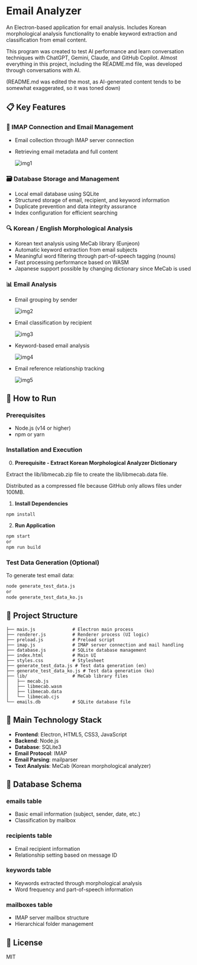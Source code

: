 # Email Analyzer

An Electron-based application for email analysis.
Includes Korean morphological analysis functionality to enable keyword extraction and classification from email content.

This program was created to test AI performance and learn conversation techniques with ChatGPT, Gemini, Claude, and GitHub Copilot.
Almost everything in this project, including the README.md file, was developed through conversations with AI.

(README.md was edited the most, as AI-generated content tends to be somewhat exaggerated, so it was toned down)

## 📋 Key Features

### 🔌 IMAP Connection and Email Management
- Email collection through IMAP server connection
- Retrieving email metadata and full content

  ![img1](images/img1.PNG)


### 🗃️ Database Storage and Management
- Local email database using SQLite
- Structured storage of email, recipient, and keyword information
- Duplicate prevention and data integrity assurance
- Index configuration for efficient searching

### 🔍 Korean / English Morphological Analysis
- Korean text analysis using MeCab library (Eunjeon)
- Automatic keyword extraction from email subjects
- Meaningful word filtering through part-of-speech tagging (nouns)
- Fast processing performance based on WASM
- Japanese support possible by changing dictionary since MeCab is used

### 📊 Email Analysis
- Email grouping by sender

  ![img2](images/img2.PNG)

- Email classification by recipient

  ![img3](images/img3.PNG)

- Keyword-based email analysis

  ![img4](images/img4.PNG)

- Email reference relationship tracking

  ![img5](images/img5.PNG)



## 🚀 How to Run

### Prerequisites
- Node.js (v14 or higher)
- npm or yarn

### Installation and Execution

0. **Prerequisite - Extract Korean Morphological Analyzer Dictionary**
  
  Extract the lib/libmecab.zip file to create the lib/libmecab.data file.

  Distributed as a compressed file because GitHub only allows files under 100MB.


1. **Install Dependencies**
```bash
npm install
```

2. **Run Application**
```bash
npm start
or
npm run build
```

### Test Data Generation (Optional)

To generate test email data:
```bash
node generate_test_data.js
or
node generate_test_data_ko.js
```

## 📁 Project Structure

```
├── main.js              # Electron main process
├── renderer.js          # Renderer process (UI logic)
├── preload.js           # Preload script
├── imap.js              # IMAP server connection and mail handling
├── database.js          # SQLite database management
├── index.html           # Main UI
├── styles.css           # Stylesheet
├── generate_test_data.js # Test data generation (en)
├── generate_test_data_ko.js # Test data generation (ko)
├── lib/                 # MeCab library files
│   ├── mecab.js
│   ├── libmecab.wasm
│   ├── libmecab.data
│   └── libmecab.cjs
└── emails.db            # SQLite database file
```

## 🔧 Main Technology Stack

- **Frontend**: Electron, HTML5, CSS3, JavaScript
- **Backend**: Node.js
- **Database**: SQLite3
- **Email Protocol**: IMAP
- **Email Parsing**: mailparser
- **Text Analysis**: MeCab (Korean morphological analyzer)

## 💾 Database Schema

### emails table
- Basic email information (subject, sender, date, etc.)
- Classification by mailbox

### recipients table
- Email recipient information
- Relationship setting based on message ID

### keywords table
- Keywords extracted through morphological analysis
- Word frequency and part-of-speech information

### mailboxes table
- IMAP server mailbox structure
- Hierarchical folder management

## 📝 License

MIT

